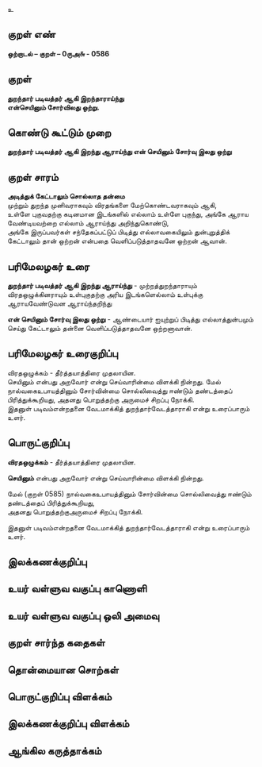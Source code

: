 உ

## குறள் எண் 

**ஒற்றாடல் – குறள் – 0ருஅ௬ - 0586**  

## குறள் 

**துறந்தார் படிவத்தர் ஆகி இறந்தாராய்ந்து  
என்செயினும் சோர்விலது ஒற்று.**  

## கொண்டு கூட்டும் முறை

**துறந்தார் படிவத்தர் ஆகி இறந்து ஆராய்ந்து என் செயினும் சோர்வு இலது ஒற்று**

## குறள் சாரம் 

**அடித்துக் கேட்டாலும் சொல்லாத தன்மை**  
முற்றும் துறந்த முனிவராகவும் விரதங்களை மேற்கொண்டவராகவும் ஆகி,  
உள்ளே புகுவதற்கு கடினமான இடங்களில் எல்லாம் உள்ளே புகுந்து, அங்கே ஆராய வேண்டியவற்றை எல்லாம் ஆராய்ந்து அறிந்துகொண்டு,   
அங்கே இருப்பவர்கள் சந்தேகப்பட்டுப் பிடித்து எல்லாவகையிலும் துன்புறுத்திக் கேட்டாலும் தான் ஒற்றன் என்பதை வெளிப்படுத்தாதவனே ஒற்றன் ஆவான்.  

## பரிமேலழகர் உரை

**துறந்தார் படிவத்தர் ஆகி இறந்து ஆராய்ந்து** - முற்றத்துறந்தாராயும் விரதஒழுக்கினராயும் உள்புகுதற்கு அரிய இடங்களெல்லாம் உள்புக்கு ஆராயவேண்டுவன ஆராய்ந்தறிந்து  

**என் செயினும் சோர்வு இலது ஒற்று** - ஆண்டையார் ஐயுற்றுப் பிடித்து எல்லாத்துன்பமும் செய்து கேட்டாலும் தன்னை வெளிப்படுத்தாதவனே ஒற்றனாவான்.  

## பரிமேலழகர் உரைகுறிப்பு   

விரதஒழுக்கம் - தீர்த்தயாத்திரை முதலாயின.  
செயினும் என்பது அறவோர் என்று செய்வாரின்மை விளக்கி நின்றது. 
மேல் நால்வகைஉபாயத்தினும் சோர்வின்மை சொல்லிவைத்து ஈண்டும் தண்டத்தைப் பிரித்துக்கூறியது, அதனது பொறுத்தற்கு அருமைச் சிறப்பு நோக்கி.  
இதனுள் படிவம்என்றதனை வேடமாக்கித் துறந்தார்வேடத்தாராகி என்று உரைப்பாரும் உளர்.   

## பொருட்குறிப்பு 

**விரதஒழுக்கம்** - தீர்த்தயாத்திரை முதலாயின.  

**செயினும்** என்பது அறவோர் என்று செய்வாரின்மை விளக்கி நின்றது.   

மேல் (குறள் 0585) நால்வகைஉபாயத்தினும் சோர்வின்மை சொல்லிவைத்து ஈண்டும் தண்டத்தைப் பிரித்துக்கூறியது,  
அதனது பொறுத்தற்குஅருமைச் சிறப்பு நோக்கி.  

இதனுள் படிவம்என்றதனை வேடமாக்கித் துறந்தார்வேடத்தாராகி என்று உரைப்பாரும் உளர்.     

## இலக்கணக்குறிப்பு  


## உயர் வள்ளுவ வகுப்பு காணொளி


## உயர் வள்ளுவ வகுப்பு ஒலி அமைவு 

 
## குறள் சார்ந்த கதைகள் 


## தொன்மையான சொற்கள்


## பொருட்குறிப்பு விளக்கம்


## இலக்கணக்குறிப்பு விளக்கம்


## ஆங்கில கருத்தாக்கம் 


